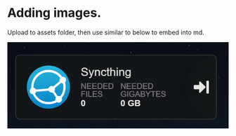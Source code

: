 # Adding images.

Upload to assets folder, then use similar to below to embed into md.



![Image](assets/Pasted%20image%2020240418183718.png)
